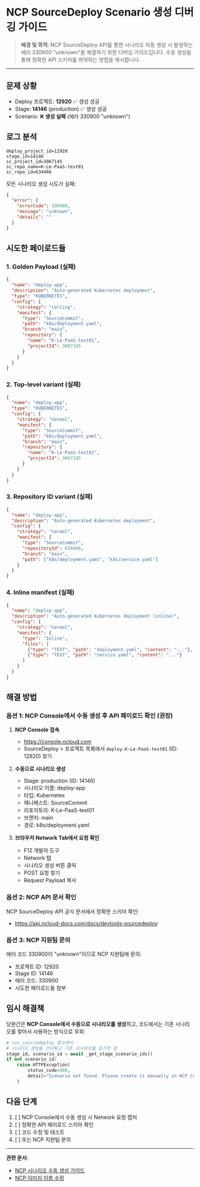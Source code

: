 # NCP SourceDeploy Scenario 생성 디버깅 가이드

> **배경 및 목적**: NCP SourceDeploy API를 통한 시나리오 자동 생성 시 발생하는 에러 330900 "unknown"을 해결하기 위한 디버깅 가이드입니다. 수동 생성을 통해 정확한 API 스키마를 파악하는 방법을 제시합니다.

---

## 문제 상황

- Deploy 프로젝트: **12920** ✅ 생성 성공
- Stage: **14146** (production) ✅ 생성 성공
- Scenario: ❌ **생성 실패** (에러 330900 "unknown")

## 로그 분석

```
deploy_project_id=12920
stage_id=14146
sc_project_id=3067145
sc_repo_name=K-Le-PaaS-test01
sc_repo_id=634466
```

모든 시나리오 생성 시도가 실패:
```json
{
  "error": {
    "errorCode": 330900,
    "message": "unknown",
    "details": ""
  }
}
```

## 시도한 페이로드들

### 1. Golden Payload (실패)
```json
{
  "name": "deploy-app",
  "description": "Auto-generated Kubernetes deployment",
  "type": "KUBERNETES",
  "config": {
    "strategy": "rolling",
    "manifest": {
      "type": "SourceCommit",
      "path": "k8s/deployment.yaml",
      "branch": "main",
      "repository": {
        "name": "K-Le-PaaS-test01",
        "projectId": 3067145
      }
    }
  }
}
```

### 2. Top-level variant (실패)
```json
{
  "name": "deploy-app",
  "type": "KUBERNETES",
  "config": {
    "strategy": "normal",
    "manifest": {
      "type": "SourceCommit",
      "path": "k8s/deployment.yaml",
      "branch": "main",
      "repository": {
        "name": "K-Le-PaaS-test01",
        "projectId": 3067145
      }
    }
  }
}
```

### 3. Repository ID variant (실패)
```json
{
  "name": "deploy-app",
  "description": "Auto-generated Kubernetes deployment",
  "config": {
    "strategy": "normal",
    "manifest": {
      "type": "SourceCommit",
      "repositoryId": 634466,
      "branch": "main",
      "path": ["k8s/deployment.yaml", "k8s/service.yaml"]
    }
  }
}
```

### 4. Inline manifest (실패)
```json
{
  "name": "deploy-app",
  "description": "Auto-generated Kubernetes deployment (inline)",
  "config": {
    "strategy": "normal",
    "manifest": {
      "type": "Inline",
      "files": [
        {"type": "TEXT", "path": "deployment.yaml", "content": "..."},
        {"type": "TEXT", "path": "service.yaml", "content": "..."}
      ]
    }
  }
}
```

## 해결 방법

### 옵션 1: NCP Console에서 수동 생성 후 API 페이로드 확인 (권장)

1. **NCP Console 접속**
   - https://console.ncloud.com
   - SourceDeploy > 프로젝트 목록에서 `deploy-K-Le-PaaS-test01` (ID: 12920) 찾기

2. **수동으로 시나리오 생성**
   - Stage: production (ID: 14146)
   - 시나리오 이름: deploy-app
   - 타입: Kubernetes
   - 매니페스트: SourceCommit
   - 리포지토리: K-Le-PaaS-test01
   - 브랜치: main
   - 경로: k8s/deployment.yaml

3. **브라우저 Network Tab에서 요청 확인**
   - F12 개발자 도구
   - Network 탭
   - 시나리오 생성 버튼 클릭
   - POST 요청 찾기
   - Request Payload 복사

### 옵션 2: NCP API 문서 확인

NCP SourceDeploy API 공식 문서에서 정확한 스키마 확인:
- https://api.ncloud-docs.com/docs/devtools-sourcedeploy

### 옵션 3: NCP 지원팀 문의

에러 코드 330900이 "unknown"이므로 NCP 지원팀에 문의:
- 프로젝트 ID: 12920
- Stage ID: 14146
- 에러 코드: 330900
- 시도한 페이로드들 첨부

## 임시 해결책

당분간은 **NCP Console에서 수동으로 시나리오를 생성**하고,
코드에서는 기존 시나리오를 찾아서 사용하는 방식으로 우회:

```python
# run_sourcedeploy 함수에서
# 시나리오 생성을 건너뛰고 기존 시나리오를 찾기만 함
stage_id, scenario_id = await _get_stage_scenario_ids()
if not scenario_id:
    raise HTTPException(
        status_code=400,
        detail="Scenario not found. Please create it manually in NCP Console first."
    )
```

## 다음 단계

1. [ ] NCP Console에서 수동 생성 시 Network 요청 캡처
2. [ ] 정확한 API 페이로드 스키마 확인
3. [ ] 코드 수정 및 테스트
4. [ ] 또는 NCP 지원팀 문의

---

**관련 문서**:
- [NCP 시나리오 수동 생성 가이드](./NCP_SCENARIO_MANUAL_CREATION.md)
- [NCP 이미지 이름 수정](./NCP_IMAGE_NAME_FIX.md)

